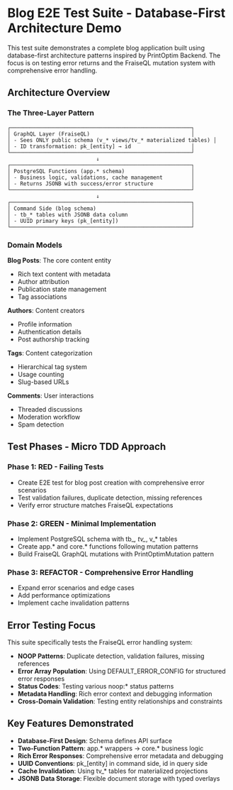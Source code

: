 # Blog E2E Test Suite - Database-First Architecture Demo

This test suite demonstrates a complete blog application built using database-first architecture patterns inspired by PrintOptim Backend. The focus is on testing error returns and the FraiseQL mutation system with comprehensive error handling.

## Architecture Overview

### The Three-Layer Pattern
```
┌─────────────────────────────────────────────────────────┐
│ GraphQL Layer (FraiseQL)                                │
│ - Sees ONLY public schema (v_* views/tv_* materialized tables) │
│ - ID transformation: pk_[entity] → id                   │
└─────────────────────────────────────────────────────────┘
                            ↓
┌─────────────────────────────────────────────────────────┐
│ PostgreSQL Functions (app.* schema)                     │
│ - Business logic, validations, cache management         │
│ - Returns JSONB with success/error structure            │
└─────────────────────────────────────────────────────────┘
                            ↓
┌─────────────────────────────────────────────────────────┐
│ Command Side (blog schema)                              │
│ - tb_* tables with JSONB data column                    │
│ - UUID primary keys (pk_[entity])                       │
└─────────────────────────────────────────────────────────┘
```

### Domain Models

**Blog Posts**: The core content entity
- Rich text content with metadata
- Author attribution
- Publication state management
- Tag associations

**Authors**: Content creators
- Profile information
- Authentication details
- Post authorship tracking

**Tags**: Content categorization
- Hierarchical tag system
- Usage counting
- Slug-based URLs

**Comments**: User interactions
- Threaded discussions
- Moderation workflow
- Spam detection

## Test Phases - Micro TDD Approach

### Phase 1: RED - Failing Tests
- Create E2E test for blog post creation with comprehensive error scenarios
- Test validation failures, duplicate detection, missing references
- Verify error structure matches FraiseQL expectations

### Phase 2: GREEN - Minimal Implementation
- Implement PostgreSQL schema with tb_*, tv_*, v_* tables
- Create app.* and core.* functions following mutation patterns
- Build FraiseQL GraphQL mutations with PrintOptimMutation pattern

### Phase 3: REFACTOR - Comprehensive Error Handling
- Expand error scenarios and edge cases
- Add performance optimizations
- Implement cache invalidation patterns

## Error Testing Focus

This suite specifically tests the FraiseQL error handling system:

- **NOOP Patterns**: Duplicate detection, validation failures, missing references
- **Error Array Population**: Using DEFAULT_ERROR_CONFIG for structured error responses
- **Status Codes**: Testing various noop:* status patterns
- **Metadata Handling**: Rich error context and debugging information
- **Cross-Domain Validation**: Testing entity relationships and constraints

## Key Features Demonstrated

- **Database-First Design**: Schema defines API surface
- **Two-Function Pattern**: app.* wrappers → core.* business logic
- **Rich Error Responses**: Comprehensive error metadata and debugging
- **UUID Conventions**: pk_[entity] in command side, id in query side
- **Cache Invalidation**: Using tv_* tables for materialized projections
- **JSONB Data Storage**: Flexible document storage with typed overlays
